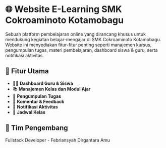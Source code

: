 # 🌐 Website E-Learning SMK Cokroaminoto Kotamobagu

Sebuah platform pembelajaran online yang dirancang khusus untuk mendukung kegiatan belajar-mengajar di SMK Cokroaminoto Kotamobagu. Website ini menyediakan fitur-fitur penting seperti manajemen kursus, pengumpulan tugas, materi pembelajaran, dashboard siswa & guru, serta notifikasi aktivitas.

## 📌 Fitur Utama

- 👨‍🏫 **Dashboard Guru & Siswa**
- 📚 **Manajemen Kelas dan Modul Ajar**
- 📝 **Pengumpulan Tugas**
- 💬 **Komentar & Feedback**
- 🔔 **Notifikasi Aktivitas**
- 📅 **Jadwal Kelas**

## 👥 Tim Pengembang

Fullstack Developer - Febriansyah Dirgantara Amu

